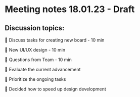 # Meeting notes 18.01.23 - Draft 

## Discussion topics:   

:black_square_button: Discuss tasks for creating new board - 10 min  

:black_square_button: New UI/UX design  - 10 min

:black_square_button: Questions from Team - 10 min 

:black_square_button: Evaluate the current advancement

:black_square_button: Prioritize the ongoing tasks 

:black_square_button: Decided how to speed up design development 
